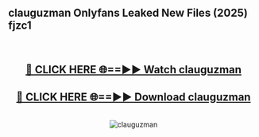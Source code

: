 <h2>clauguzman Onlyfans Leaked New Files (2025) fjzc1</h2>
<br>
<div align="center">
<h2><a href="https://mediafiles.top/clauguzman&ref=git" rel="nofollow">🔴 CLICK HERE 🌐==►► Watch clauguzman</a></h2>
<h2><a href="https://mediafiles.top/clauguzman&ref=git" rel="nofollow">🔴 CLICK HERE 🌐==►► Download clauguzman</a></h2>
<br>
<a href="https://mediafiles.top/clauguzman&ref=git" rel="nofollow" data-target="animated-image.originalLink"><img src="https://i.ibb.co.com/xMMVF88/686577567.gif" alt="clauguzman" style="max-width: 100%; display: inline-block;" data-target="animated-image.originalImage"></a>
</div>
<br>
<br>
